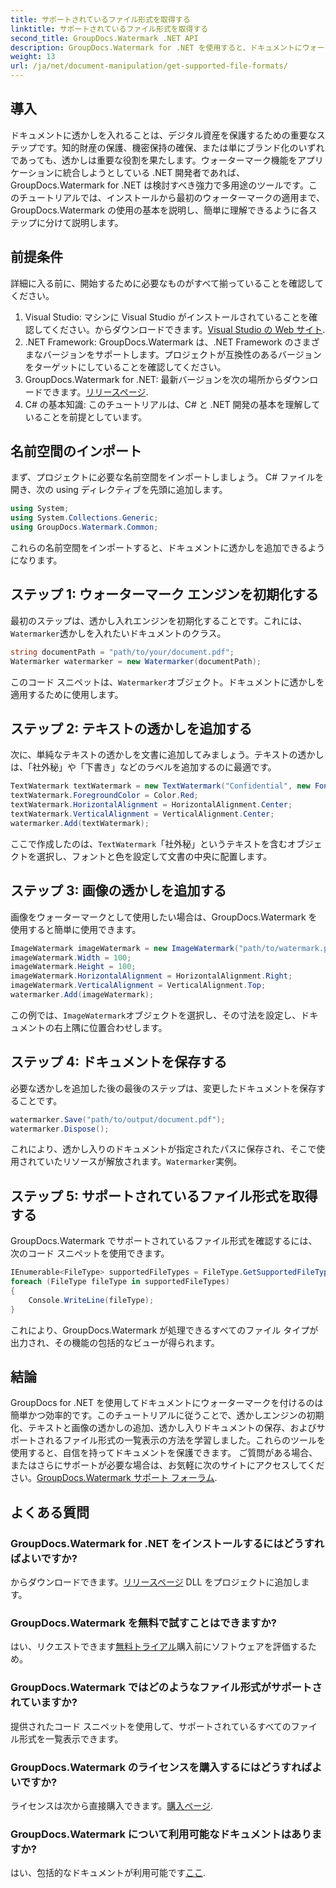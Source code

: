 ```yaml
---
title: サポートされているファイル形式を取得する
linktitle: サポートされているファイル形式を取得する
second_title: GroupDocs.Watermark .NET API
description: GroupDocs.Watermark for .NET を使用すると、ドキュメントにウォーターマークを簡単に追加できます。デジタル資産を保護するには、包括的なステップバイステップのガイドに従ってください。
weight: 13
url: /ja/net/document-manipulation/get-supported-file-formats/
---
```

## 導入
ドキュメントに透かしを入れることは、デジタル資産を保護するための重要なステップです。知的財産の保護、機密保持の確保、または単にブランド化のいずれであっても、透かしは重要な役割を果たします。ウォーターマーク機能をアプリケーションに統合しようとしている .NET 開発者であれば、GroupDocs.Watermark for .NET は検討すべき強力で多用途のツールです。このチュートリアルでは、インストールから最初のウォーターマークの適用まで、GroupDocs.Watermark の使用の基本を説明し、簡単に理解できるように各ステップに分けて説明します。
## 前提条件
詳細に入る前に、開始するために必要なものがすべて揃っていることを確認してください。
1.  Visual Studio: マシンに Visual Studio がインストールされていることを確認してください。からダウンロードできます。[Visual Studio の Web サイト](https://visualstudio.microsoft.com/).
2. .NET Framework: GroupDocs.Watermark は、.NET Framework のさまざまなバージョンをサポートします。プロジェクトが互換性のあるバージョンをターゲットにしていることを確認してください。
3. GroupDocs.Watermark for .NET: 最新バージョンを次の場所からダウンロードできます。[リリースページ](https://releases.groupdocs.com/Watermark/net/).
4. C# の基本知識: このチュートリアルは、C# と .NET 開発の基本を理解していることを前提としています。
## 名前空間のインポート
まず、プロジェクトに必要な名前空間をインポートしましょう。 C# ファイルを開き、次の using ディレクティブを先頭に追加します。
```csharp
using System;
using System.Collections.Generic;
using GroupDocs.Watermark.Common;
```
これらの名前空間をインポートすると、ドキュメントに透かしを追加できるようになります。

## ステップ 1: ウォーターマーク エンジンを初期化する
最初のステップは、透かし入れエンジンを初期化することです。これには、`Watermarker`透かしを入れたいドキュメントのクラス。
```csharp
string documentPath = "path/to/your/document.pdf";
Watermarker watermarker = new Watermarker(documentPath);
```
このコード スニペットは、`Watermarker`オブジェクト。ドキュメントに透かしを適用するために使用します。
## ステップ 2: テキストの透かしを追加する
次に、単純なテキストの透かしを文書に追加してみましょう。テキストの透かしは、「社外秘」や「下書き」などのラベルを追加するのに最適です。
```csharp
TextWatermark textWatermark = new TextWatermark("Confidential", new Font("Arial", 36));
textWatermark.ForegroundColor = Color.Red;
textWatermark.HorizontalAlignment = HorizontalAlignment.Center;
textWatermark.VerticalAlignment = VerticalAlignment.Center;
watermarker.Add(textWatermark);
```
ここで作成したのは、`TextWatermark`「社外秘」というテキストを含むオブジェクトを選択し、フォントと色を設定して文書の中央に配置します。
## ステップ 3: 画像の透かしを追加する
画像をウォーターマークとして使用したい場合は、GroupDocs.Watermark を使用すると簡単に使用できます。
```csharp
ImageWatermark imageWatermark = new ImageWatermark("path/to/watermark.png");
imageWatermark.Width = 100;
imageWatermark.Height = 100;
imageWatermark.HorizontalAlignment = HorizontalAlignment.Right;
imageWatermark.VerticalAlignment = VerticalAlignment.Top;
watermarker.Add(imageWatermark);
```
この例では、`ImageWatermark`オブジェクトを選択し、その寸法を設定し、ドキュメントの右上隅に位置合わせします。
## ステップ 4: ドキュメントを保存する
必要な透かしを追加した後の最後のステップは、変更したドキュメントを保存することです。
```csharp
watermarker.Save("path/to/output/document.pdf");
watermarker.Dispose();
```
これにより、透かし入りのドキュメントが指定されたパスに保存され、そこで使用されていたリソースが解放されます。`Watermarker`実例。
## ステップ 5: サポートされているファイル形式を取得する
GroupDocs.Watermark でサポートされているファイル形式を確認するには、次のコード スニペットを使用できます。
```csharp
IEnumerable<FileType> supportedFileTypes = FileType.GetSupportedFileTypes();
foreach (FileType fileType in supportedFileTypes)
{
    Console.WriteLine(fileType);
}
```
これにより、GroupDocs.Watermark が処理できるすべてのファイル タイプが出力され、その機能の包括的なビューが得られます。
## 結論
GroupDocs for .NET を使用してドキュメントにウォーターマークを付けるのは簡単かつ効率的です。このチュートリアルに従うことで、透かしエンジンの初期化、テキストと画像の透かしの追加、透かし入りドキュメントの保存、およびサポートされるファイル形式の一覧表示の方法を学習しました。これらのツールを使用すると、自信を持ってドキュメントを保護できます。
ご質問がある場合、またはさらにサポートが必要な場合は、お気軽に次のサイトにアクセスしてください。[GroupDocs.Watermark サポート フォーラム](https://forum.groupdocs.com/c/watermark/19).
## よくある質問
### GroupDocs.Watermark for .NET をインストールするにはどうすればよいですか?
からダウンロードできます。[リリースページ](https://releases.groupdocs.com/Watermark/net/) DLL をプロジェクトに追加します。
### GroupDocs.Watermark を無料で試すことはできますか?
はい、リクエストできます[無料トライアル](https://releases.groupdocs.com/)購入前にソフトウェアを評価するため。
### GroupDocs.Watermark ではどのようなファイル形式がサポートされていますか?
提供されたコード スニペットを使用して、サポートされているすべてのファイル形式を一覧表示できます。
### GroupDocs.Watermark のライセンスを購入するにはどうすればよいですか?
ライセンスは次から直接購入できます。[購入ページ](https://purchase.groupdocs.com/buy).
### GroupDocs.Watermark について利用可能なドキュメントはありますか?
はい、包括的なドキュメントが利用可能です[ここ](https://tutorials.groupdocs.com/Watermark/net/).